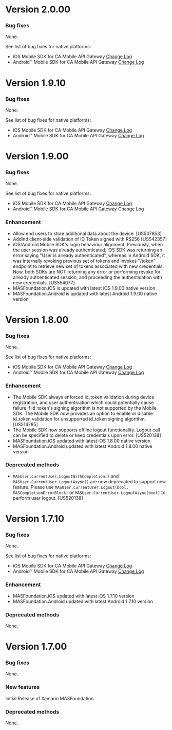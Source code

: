 # Version 2.0.00

### Bug fixes
None.

See list of bug fixes for native platforms:

* iOS Mobile SDK for CA Mobile API Gateway [Change Log](https://github.com/CAAPIM/iOS-MAS-Foundation/blob/Stable/CHANGELOG.md#version-2000)
* Android™ Mobile SDK for CA Mobile API Gateway [Change Log](https://github.com/CAAPIM/Android-MAS-SDK/blob/Stable/ChangeLog.md#version-2000)

# Version 1.9.10

### Bug fixes
None.

See list of bug fixes for native platforms:

* iOS Mobile SDK for CA Mobile API Gateway [Change Log](https://github.com/CAAPIM/iOS-MAS-Foundation/blob/Stable/CHANGELOG.md#version-1910)
* Android™ Mobile SDK for CA Mobile API Gateway [Change Log](https://github.com/CAAPIM/Android-MAS-SDK/blob/Stable/ChangeLog.md#version-1910)

# Version 1.9.00

### Bug fixes
None.

See list of bug fixes for native platforms:

* iOS Mobile SDK for CA Mobile API Gateway [Change Log](https://github.com/CAAPIM/iOS-MAS-Foundation/blob/Stable/CHANGELOG.md#version-1900)
* Android™ Mobile SDK for CA Mobile API Gateway [Change Log](https://github.com/CAAPIM/Android-MAS-SDK/blob/Stable/ChangeLog.md#version-1900)

### Enhancement
* Allow end users to store additional data about the device. [US507853]
* Addind client-side validation of ID Token signed with RS256 [US542357]
* iOS/Android Mobile SDK's login behaviour alignment. Previously, when the user session was already authenticated, iOS SDK was returning an error saying "User is already authenticated", whereas in Android SDK, it was internally revoking previous set of tokens and invokes "/token" endpoint to retrieve new set of tokens associated with new credentials. Now, both SDKs are NOT returning any error or performing revoke for already authenticated session, and proceeding the authentication with new credentials. [US554077]
* MASFoundation.iOS is updated with latest iOS 1.9.00 native version
* MASFoundation.Android is updated with latest Android 1.9.00 native version

# Version 1.8.00

### Bug fixes
None.

See list of bug fixes for native platforms:

* iOS Mobile SDK for CA Mobile API Gateway [Change Log](https://github.com/CAAPIM/iOS-MAS-Foundation/blob/Stable/CHANGELOG.md#version-1800)
* Android™ Mobile SDK for CA Mobile API Gateway [Change Log](https://github.com/CAAPIM/Android-MAS-SDK/blob/Stable/ChangeLog.md#version-1800)

### Enhancement
* The Mobile SDK always enforced id_token validation during device registration, and user authentication which could potentially cause failure if id_token's signing algorithm is not supported by the Mobile SDK.  The Mobile SDK now provides an option to enable or disable id_token validation for unsupported id_token signing algorithm. [US514785]
* The Mobile SDK now supports offline logout functionality. Logout call can be specified to delete or keep credentials upon error. [US520138]
* MASFoundation.iOS updated with latest iOS 1.8.00 native version
* MASFoundation.Android updated with latest Android 1.8.00 native version

### Deprecated methods
- `MASUser.CurrentUser.LogoutWithCompletion()` and `MASUser.CurrentUser.LogoutAsync()` are now deprecated to support new feature. Please use `MASUser.CurrentUser.Logout(bool, MASCompletionErrorBlock)` or `MASUser.CurrentUser.LogoutAsync(bool)` to perform user logout. [US520138]

# Version 1.7.10

### Bug fixes
None.

See list of bug fixes for native platforms:

* iOS Mobile SDK for CA Mobile API Gateway [Change Log](https://github.com/CAAPIM/iOS-MAS-Foundation/blob/Stable/CHANGELOG.md#version-1710)
* Android™ Mobile SDK for CA Mobile API Gateway [Change Log](https://github.com/CAAPIM/Android-MAS-SDK/blob/Stable/ChangeLog.md#version-1710)

### Enhancement
* MASFoundation.iOS updated with latest iOS 1.7.10 version
* MASFoundation.Android updated with latest Android 1.7.10 version

### Deprecated methods
None.

# Version 1.7.00

### Bug fixes
None.

### New features
Initial Release of Xamarin MASFoundation.

### Deprecated methods
None. 

 [mag]: https://docops.ca.com/mag
 [mas.ca.com]: http://mas.ca.com/
 [docs]: http://mas.ca.com/docs/
 [blog]: http://mas.ca.com/blog/

 [releases]: ../../releases
 [contributing]: /CONTRIBUTING.md
 [license-link]: /LICENSE

